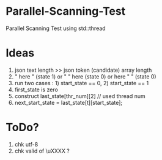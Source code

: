 # Parallel-Scanning-Test
Parallel Scanning Test using std::thread
# Ideas
1. json text length >> json token (candidate) array length
2. " here " (state 1) or "   "  here  (state 0) or here  "    " (state 0)
3. run two cases : 1) start_state == 0, 2) start_state == 1
4. first_state is zero
5. construct last_state[thr_num][2] // used thread num
6. next_start_state = last_state[t][start_state];
# ToDo?
1. chk utf-8
2. chk valid of \uXXXX ?
